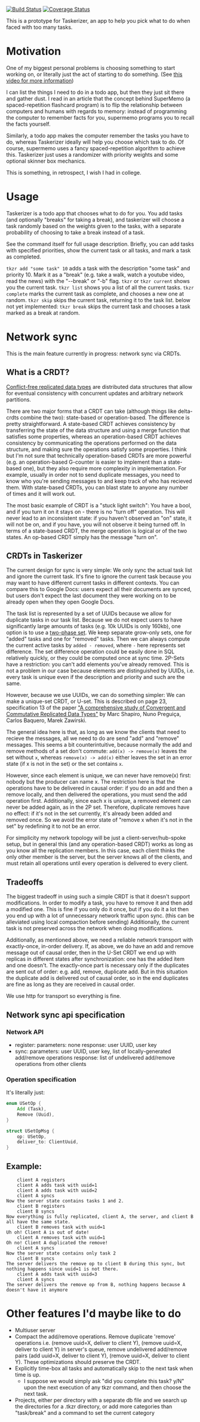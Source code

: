 [![Build Status](https://travis-ci.org/boustrophedon/taskerizer.svg?branch=master)](https://travis-ci.org/boustrophedon/taskerizer) [![Coverage Status](https://coveralls.io/repos/github/boustrophedon/taskerizer/badge.svg?branch=master)](https://coveralls.io/github/boustrophedon/taskerizer?branch=master)

This is a prototype for Taskerizer, an app to help you pick what to do when faced with too many tasks.

# Motivation

One of my biggest personal problems is choosing something to start working on, or literally just the act of starting to do something. (See [this video for more information](https://www.youtube.com/watch?v=_Nz9-6Mp614))

I can list the things I need to do in a todo app, but then they just sit there and gather dust. I read in an article that the concept behind SuperMemo (a spaced-repetition flashcard program) is to flip the relationship between computers and humans with regards to memory: instead of programming the computer to remember facts for you, supermemo programs you to recall the facts yourself.

Similarly, a todo app makes the computer remember the tasks you have to do, whereas Taskerizer ideally will help you choose which task to do. Of course, supermemo uses a fancy spaced-repetition algorithm to achieve this. Taskerizer just uses a randomizer with priority weights and some optional skinner box mechanics.

This is something, in retrospect, I wish I had in college.

# Usage

Taskerizer is a todo app that chooses what to do for you. You add tasks (and optionally "breaks" for taking a break), and taskerizer will choose a task randomly based on the weights given to the tasks, with a separate probability of choosing to take a break instead of a task.

See the command itself for full usage description. Briefly, you can add tasks with specified priorities, show the current task or all tasks, and mark a task as completed.

`tkzr add "some task" 10` adds a task with the description "some task" and priority 10. Mark it as a "break" (e.g. take a walk, watch a youtube video, read the news) with the "--break" or "-b" flag.
`tkzr` or `tkzr current` shows you the current task. 
`tkzr list` shows you a list of all the current tasks.
`tkzr complete` marks the current task as complete, and chooses a new one at random.
`tkzr skip` skips the current task, returning it to the task list.
below not yet implemented:
`tkzr break` skips the current task and chooses a task marked as a break at random.

# Network sync

This is the main feature currently in progress: network sync via CRDTs.

## What is a CRDT?
[Conflict-free replicated data types](https://en.wikipedia.org/wiki/Conflict-free_replicated_data_type) are distributed data structures that allow for eventual consistency with concurrent updates and arbitrary network partitions.

There are two major forms that a CRDT can take (although things like delta-crdts combine the two): state-based or operation-based. The difference is pretty straightforward. A state-based CRDT achieves consistency by transferring the state of the data structure and using a merge function that satisfies some properties, whereas an operation-based CRDT achieves consistency by communicating the operations performed on the data structure, and making sure the operations satisfy some properties. I think but I'm not sure that technically operation-based CRDTs are more powerful (e.g. an operation-based G-counter is easier to implement than a state-based one), but they also require more complexity in implementation. For example, usually in order not to send duplicate messages, you need to know who you're sending messages to and keep track of who has recieved them. With state-based CRDTs, you can blast state to anyone any number of times and it will work out.

The most basic example of CRDT is a "stuck light switch": You have a bool, and if you turn it on it stays on - there is no "turn off" operation. This will never lead to an inconsistent state: if you haven't observed an "on" state, it will not be on, and if you have, you will not observe it being turned off. In terms of a state-based CRDT, the merge operation is logical or of the two states. An op-based CRDT simply has the message "turn on".

## CRDTs in Taskerizer

The current design for sync is very simple: We only sync the actual task list and ignore the current task. It's fine to ignore the current task because you may want to have different current tasks in different contexts. You can compare this to Google Docs: users expect all their documents are synced, but users don't expect the last document they were working on to be already open when they open Google Docs.

The task list is represented by a set of UUIDs because we allow for duplicate tasks in our task list. Because we do not expect users to have significantly large amounts of tasks (e.g. 10k UUIDs is only 160kb), one option is to use a [two-phase set](https://en.wikipedia.org/wiki/Conflict-free_replicated_data_type#2P-Set_(Two-Phase_Set)). We keep separate grow-only sets, one for "added" tasks and one for "removed" tasks. Then we can always compute the current active tasks by `added - removed`, where `-` here represents set difference. The set difference operation could be easily done in SQL relatively quickly, or they could be computed once at sync time. 2P-Sets have a restriction: you can't add elements you've already removed. This is not a problem in our case because elements are distinguished by UUIDs, i.e. every task is unique even if the description and priority and such are the same.

However, because we use UUIDs, we can do something simpler: We can make a unique-set CRDT, or U-set. This is described on page 23, specification 13 of the paper ["A comprehensive study of Convergent and Commutative Replicated Data Types"](https://hal.inria.fr/inria-00555588/document) by Marc Shapiro, Nuno Preguiça, Carlos Baquero, Marek Zawirski.

The general idea here is that, as long as we know the clients that need to recieve the messages, all we need to do are send "add" and "remove" messages. This seems a bit counterintuitive, because normally the add and remove methods of a set don't commute: `add(x) -> remove(x)` leaves the set without `x`, whereas `remove(x) -> add(x)` either leaves the set in an error state (if x is not in the set) or the set contains `x`.

However, since each element is unique, we can never have remove(x) first: nobody but the producer can name x. The restriction here is that the operations have to be delivered in causal order: if you do an add and then a remove locally, and then delivered the operations, you must send the add operation first. Additionally, since each x is unique, a removed element can never be added again, as in the 2P set. Therefore, duplicate removes have no effect: if it's not in the set currently, it's already been added and removed once. So we avoid the error state of "remove x when it's not in the set" by redefining it to not be an error.

For simplicity my network topology will be just a client-server/hub-spoke setup, but in general this (and any operation-based CRDT) works as long as you know all the replication members. In this case, each client thinks the only other member is the server, but the server knows all of the clients, and must retain all operations until every operation is delivered to every client.

## Tradeoffs

The biggest tradeoff in using such a simple CRDT is that it doesn't support modifications. In order to modify a task, you have to remove it and then add a modified one. This is fine if you only do it once, but if you do it a lot then you end up with a lot of unnecessary network traffic upon sync. (this can be alleviated using local compaction before sending) Additionally, the current task is not preserved across the network when doing modifications.

Additionally, as mentioned above, we need a reliable network transport with exactly-once, in-order delivery. If, as above, we do have an add and remove message out of causal order, then in the U-Set CRDT we end up with replicas in different states after synchronization: one has the added item and one doesn't. The exactly-once part is necessary only if the duplicates are sent out of order: e.g. add, remove, duplicate add. But in this situation the duplicate add is delivered out of causal order, so in the end duplicates are fine as long as they are received in causal order.

We use http for transport so everything is fine.

## Network sync api specification

### Network API

- register:
	parameters: none
	response: user UUID, user key
- sync:
	parameters: user UUID, user key, list of locally-generated add/remove operations
	response: list of undelivered add/remove operations from other clients

### Operation specification

It's literally just:

```rust
enum USetOp {
	Add (Task),
	Remove (Uuid),
}

struct USetOpMsg {
	op: USetOp,
	deliver_to: ClientUuid,
}
```


## Example:

```
	client A registers
	client A adds task with uuid=1
	client A adds task with uuid=2
	client A syncs
Now the server state contains tasks 1 and 2.
	client B registers
	client B syncs
Now everything is fully replicated, client A, the server, and client B all have the same state.
	client B removes task with uuid=1
Uh oh! Client A is out of date!
	client A removes task with uuid=1
Oh no! Client A duplicated the remove!
	client A syncs
Now the server state contains only task 2
	client B syncs
The server delivers the remove op to client B during this sync, but nothing happens since uuid=1 is not there.
	client A adds task with uuid=3
	client A syncs
The server delivers the remove op from B, nothing happens because A doesn't have it anymore
```

# Other features I'd maybe like to do

- Multiuser server
- Compact the add/remove operations. Remove duplicate 'remove' operations i.e. (remove uuid=X, deliver to client Y), (remove uuid=X, deliver to client Y) in server's queue, remove undelivered add/remove pairs (add uuid=X, deliver to client Y), (remove uuid=X, deliver to client Y). These optimizations should preserve the CRDT.
- Explicitly time-box all tasks and automatically skip to the next task when time is up.
	- I suppose we would simply ask "did you complete this task? y/N" upon the next execution of any tkzr command, and then choose the next task.
- Projects, either per directory with a separate db file and we search up the directories for a .tkzr directory, or add more categories than "task/break" and a command to set the current category
